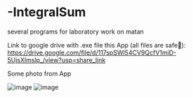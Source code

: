 # -IntegralSum
several programs for laboratory work on matan

Link to google drive with .exe file this App (all files are safe🫡): https://drive.google.com/file/d/117spSWl54CV9QcfV1miD-5UjsXImslp_/view?usp=share_link

Some photo from App

![image](https://user-images.githubusercontent.com/51238223/226207996-5fc0156a-f9de-4444-9808-4b3e57d8f39b.png)
![image](https://user-images.githubusercontent.com/51238223/226207997-f4d57f9b-4ff5-4f0c-bac4-9639c4953c93.png)
